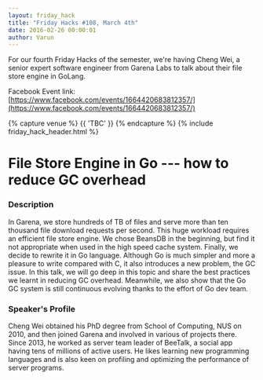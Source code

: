 ```yaml
---
layout: friday_hack
title: "Friday Hacks #108, March 4th"
date: 2016-02-26 00:00:01
author: Varun
---
```


For our fourth Friday Hacks of the semester, we're having Cheng Wei, a senior
expert software engineer from Garena Labs to talk about their file store
engine in GoLang.

Facebook Event link:
[https://www.facebook.com/events/1664420683812357/](https://www.facebook.com/events/1664420683812357/)

{% capture venue %}
    {{ 'TBC' }}
{% endcapture %}
{% include friday_hack_header.html %}


# File Store Engine in Go --- how to reduce GC overhead

### Description
In Garena, we store hundreds of TB of files and serve more than ten thousand file download requests per second. This huge workload requires an efficient file store engine. We chose BeansDB in the beginning, but find it not appropriate when used in the high speed cache system. Finally, we decide to rewrite it in Go language. Although Go is much simpler and more a pleasure to write compared with C, it also introduces a new problem, the GC issue. In this talk, we will go deep in this topic and share the best practices we learnt in reducing GC overhead. Meanwhile, we also show that the Go GC system is still continuous evolving thanks to the effort of Go dev team.

### Speaker's Profile

Cheng Wei obtained his PhD degree from School of Computing, NUS on 2010, and then joined Garena and involved in various of projects there. Since 2013, he worked as server team leader of BeeTalk, a social app having tens of millions of active users. He likes learning new programming languages and is also keen on profiling and optimizing the performance of server programs. 
